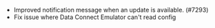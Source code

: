 - Improved notification message when an update is available. (#7293)
- Fix issue where Data Connect Emulator can't read config
